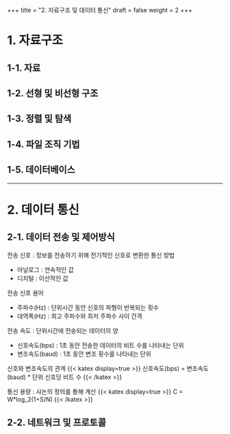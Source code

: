 +++
title = "2. 자료구조 및 데이터 통신"
draft = false
weight = 2
+++
# 1. 자료구조
## 1-1. 자료
## 1-2. 선형 및 비선형 구조
## 1-3. 정렬 및 탐색
## 1-4. 파일 조직 기법
## 1-5. 데이터베이스
---
# 2. 데이터 통신
## 2-1. 데이터 전송 및 제어방식
전송 신호 : 정보를 전송하기 위해 전기적인 신호로 변환한 통신 방법
- 아날로그 : 연속적인 값
- 디지털 : 이산적인 값

전송 신호 용어
- 주파수(Hz) : 단위시간 동안 신호의 파형이 반복되는 횟수
- 대역폭(Hz) : 최고 주파수와 최저 주파수 사이 간격

전송 속도 : 단위시간에 전송되는 데이터의 양
- 신호속도(bps) : 1초 동안 전송한 데이터의 비트 수를 나타내는 단위
- 변조속도(baud) : 1초 동안 변조 횟수를 나타내는 단위

신호와 변조속도의 관계
{{< katex display=true >}}
신호속도(bps) = 변조속도(baud) * 단위 신호당 비트 수
{{< /katex >}}

통신 용량 : 샤논의 정의를 통해 계산
{{< katex display=true >}}
C = W*log_2(1+S/N)
{{< /katex >}}


## 2-2. 네트워크 및 프로토콜